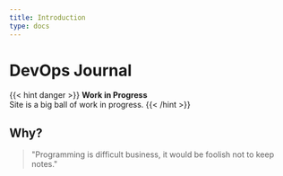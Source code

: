 ```yaml
---
title: Introduction
type: docs
---
```


# DevOps Journal

{{< hint danger >}}
**Work in Progress**  
Site is a big ball of work in progress.
{{< /hint >}}

## Why?

> "Programming is difficult business, it would be foolish not to keep notes."
